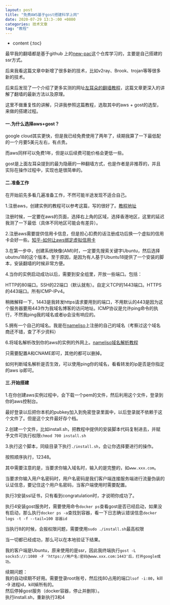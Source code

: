 ```yaml
---
layout: post  
title: "免费AWS基于gost搭建科学上网"  
date: 2020-07-29 13:3-:00 +0800  
categories: 技术文章  
tag: "教程"  
---
```


* content
{:toc}  


最早我的翻墙都是基于github 上的[new-pac](https://github.com/Alvin9999/new-pac/wiki)这个仓库学习的，主要是自己搭建的ssr方式。

后来我看这篇文章中新增了很多新的技术，比如v2ray、Brook、trojan等等很多新的技术。

后来后发现了一个介绍了更多实测的网址[左耳朵的翻墙教程](https://github.com/haoel/haoel.github.io)，这篇文章更深入的讲解了翻墙的最新方法以及原理。

这里不做重复性的讲解，只讲我参照这篇教程，选取其中的aws + gost的选型，来做的搭建过程。

#### 一.为什么选择aws+gost？

google cloud其实更快，但是我已经免费使用了两年了，续期我算了一下最低配的一个月要5美元左右，有点贵。

而aws同样可以免费1年，但是以后续费可能价格会更低一些。

gost是上面左耳朵提到的最为隐蔽的一种翻墙方式，也是作者是非推荐的，并且实际在操作过程中，实现也是很简单的。

#### 二.准备工作

在开始前先多看几遍准备工作，不然可能半途发现不适合自己。

1.注册aws，创建实例的教程可以参考这篇，写的很好了。[教程地址](https://juejin.im/post/5d81a8e3f265da03d55e8d48)

注册时候，一定要在aws的页面，选择右上角的区域，选择香港地区，这里的延迟我测了一下最低（具体不同地区可能会有差异）。

2.注册aws需要提供信用卡信息，但是担心扣费的话注册成功后换一个虚拟的信用卡会好一些。[知乎-如何让aws绑定虚拟信用卡](https://www.zhihu.com/question/31410863)

3.在第一步中，创建系统映像(AMI)时，一定要先搜索关键字Ubuntu，然后选择ubutnu18的这个版本。至于原因，是因为有人基于Ubuntu18提供了一个安装的脚本，安装翻墙的时候非常方便。

4.当你的实例启动成功以后，需要到安全组里，开放一些端口。包括：

HTTP的80端口。SSH的22端口（默认就有）。自定义TCP的1443端口。HTTPS的443端口。所有ICMP-IPv4。

稍微解释一下，1443是我转发https请求要用到的端口，不用默认的443是因为这个服务器要用443作为我域名博客的访问地址。ICMP协议是允许ping命令的执行，不然我ping我的域名或者ip会没有响应的。

5.拥有一个自己的域名。我是在[nameliso](https://www.namesilo.com/login.php)上注册的自己的域名（考察过这个域名商还不错，查了不少资料）

6.将域名解析改到你的aws的实例的外网上。[nameliso域名解析教程](https://blog.naibabiji.com/tutorial/namesilo-yu-ming-jie-xi-geng-huan-dns-jiao-cheng.html)

只需要配置A和CNAME即可，其他的都可以删掉。

如何判断域名解析是否生效，可以使用ping你的域名，看看转发的ip是否是你指定的aws ip即可。

#### 三.开始搭建

1.在你创建aws实例过程中，会下载一个pem的文件，然后利用这个文件，登录到你的aws控制台。

最好登录以后把你本机的pubkey加入到免密登录里面中，以后登录就不依赖于这个文件了。但是这个文件最好存个档。

2.创建一个文件，比如install.sh，把教程中提供的安装脚本代码复制进去，并赋予文件可执行权限`chmod 700 install.sh`

3.执行这个脚本，同级目录下执行`./install.sh`，会让你选择要进行的操作。

按照顺序执行，12348。

其中需要注意的是，当要求你输入域名时，输入的是完整的，如`www.xxx.com`。

当要求你输入用户名密码时，用户名密码是我们客户端连接服务端进行流量伪装的认证信息，要记住这个用户名密码，当客户端使用时需要配置。

执行3安装ssl证书，只有看到congratulation时，才说明你成功了。

执行4安装gost服务时，需要使用命令`docker ps`查看gost是否已经启动，如果没有启动，那么执行`docker ps -a`查找到容器，看一下日志确认错误信息`docker logs -t -f --tail=100 容器id`

当执行8的时候，会报权限问题，需要使用`sudo ./install.sh`最高权限

当一切都已经成功，那么可以在本地验证下结果。

我的客户端是Ubuntu，原来使用的是ssr，因此我终端执行`gost -L socks5://:1080 -F 'https://用户名:密码@www.xxx.com:1443'后，打开google成功。`

续期问题：  
我的自动续期不好用。需要登录root账号，然后找80占用的端口`lsof -i:80`，kill -9 进程id，kill掉所有的。  
然后停掉gost服务（docker容器，停止并删除）。  
执行install.sh，重新执行3和4
